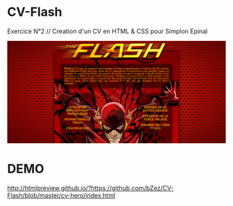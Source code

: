 # CV-Flash
 Exercice N°2 // Creation d'un CV en HTML & CSS pour Simplon Epinal 

![APERCU](https://raw.githubusercontent.com/bZez/CV-Flash/master/Screenshot-2017-10-31%20CV%20FLASH.png)

# DEMO
http://htmlpreview.github.io/?https://github.com/bZez/CV-Flash/blob/master/cv-hero/index.html
